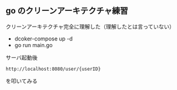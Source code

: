 ## go のクリーンアーキテクチャ練習

クリーンアーキテクチャ完全に理解した（理解したとは言っていない）

- dcoker-compose up -d
- go run main.go

サーバ起動後

```
http://localhost:8080/user/{userID}
```

を叩いてみる
